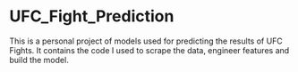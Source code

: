 # UFC_Fight_Prediction
This is a personal project of models used for predicting the results of UFC Fights. It contains the code I used to scrape the data, engineer features and build the model.
